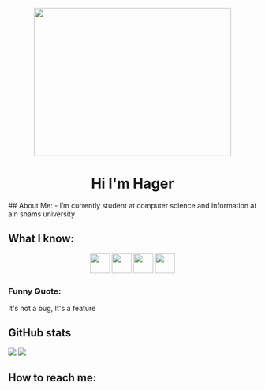 <p align="center">
<img src="https://media.giphy.com/media/L1R1tvI9svkIWwpVYr/giphy.gif" width="400" height="300" />
</p>
<h1 align="center"> Hi I'm Hager   </h1>
## About Me:                                                                   
- I’m currently student at computer science and information at ain shams university

## What I know:
<p align="center">
<div align="center">
  
<img height="40" src="https://media.giphy.com/media/kH1DBkPNyZPOk0BxrM/giphy.gif">
<img height="40" src="https://media.giphy.com/media/XAxylRMCdpbEWUAvr8/giphy.gif">
<img height="40" src="https://media.giphy.com/media/LMt9638dO8dftAjtco/giphy.gif">
<img height="40" src="https://media.giphy.com/media/fsEaZldNC8A1PJ3mwp/giphy.gif">  

</div>
</p>

### Funny Quote: 
It's not a bug, It's a feature

## GitHub stats

<img src="https://github-readme-stats.vercel.app/api?username=hagerkhaledabdelmonem&show_icons=true&theme=dracula">

<img src="https://github-readme-stats.vercel.app/api/top-langs/?username=hagerkhaledabdelmonem&count_private=true&theme=dracula">


## How to reach me: 

